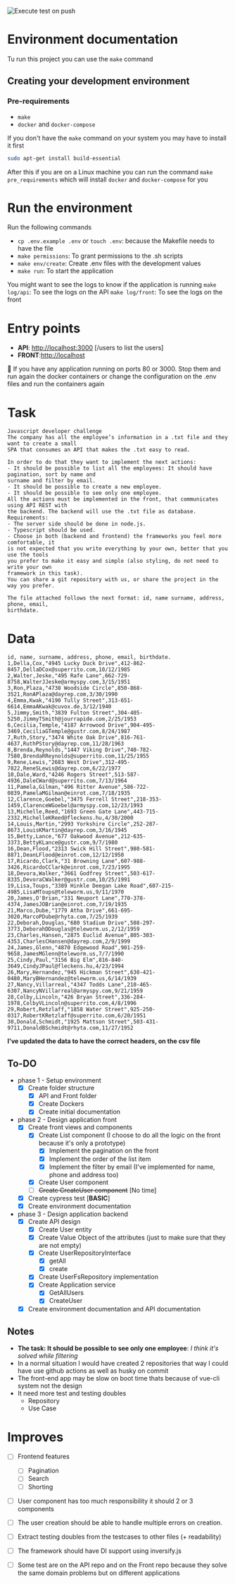 ![Execute test on push](https://github.com/khru/nailted/workflows/Execute%20test%20on%20push/badge.svg)
# Environment documentation
Tu run this project you can use the `make` command

## Creating your development environment
### Pre-requirements
* `make`
* `docker` and `docker-compose`

If you don't have the `make` command on your system you may have to install it first
```bash
sudo apt-get install build-essential
```

After this if you are on a Linux machine you can run the command `make pre_requirements` which will install `docker` and `docker-compose` for you

# Run the environment
Run the following commands
* `cp .env.example .env` or `touch .env`: because the Makefile needs to have the file
* `make permissions`: To grant permissions to the .sh scripts
* `make env/create`: Create .env files with the development values
* `make run`: To start the application

You might want to see the logs to know if the application is running
 `make log/api`: To see the logs on the API
 `make log/front`: To see the logs on the front

# Entry points
* **API**: [http://localhost:3000](http://localhost:3000) [/users to list the users]
* **FRONT**:[http://localhost](http://localhost)

👀 If you have any application running on ports 80 or 3000. Stop them and run again the docker containers or change the configuration on the .env files and run the containers again

# Task
```
Javascript developer challenge
The company has all the employee’s information in a .txt file and they want to create a small
SPA that consumes an API that makes the .txt easy to read.

In order to do that they want to implement the next actions:
- It should be possible to list all the employees: It should have pagination, sort by name and
surname and filter by email.
- It should be possible to create a new employee.
- It should be possible to see only one employee.
All the actions must be implemented in the front, that communicates using API REST with
the backend. The backend will use the .txt file as database.
Requirements:
- The server side should be done in node.js.
- Typescript should be used.
- Choose in both (backend and frontend) the frameworks you feel more comfortable, it
is not expected that you write everything by your own, better that you use the tools
you prefer to make it easy and simple (also styling, do not need to write your own
framework in this task).
You can share a git repository with us, or share the project in the way you prefer.

The file attached follows the next format: id, name surname, address, phone, email,
birthdate.
```

# Data
```
id, name, surname, address, phone, email, birthdate.
1,Della,Cox,"4945 Lucky Duck Drive",412-862-8457,DellaDCox@superrito.com,10/12/1985
2,Walter,Jeske,"495 Rafe Lane",662-729-8758,WalterJJeske@armyspy.com,3/15/1951
3,Ron,Plaza,"4738 Woodside Circle",850-868-3521,RonAPlaza@dayrep.com,3/30/1990
4,Emma,Kwak,"4190 Tully Street",313-651-6614,EmmaAKwak@cuvox.de,3/12/1940
5,Jimmy,Smith,"3839 Fulton Street",304-405-5250,JimmyTSmith@jourrapide.com,2/25/1953
6,Cecilia,Temple,"4187 Arrowood Drive",904-495-3469,CeciliaGTemple@gustr.com,8/24/1987
7,Ruth,Story,"3474 White Oak Drive",816-761-4637,RuthPStory@dayrep.com,11/28/1963
8,Brenda,Reynolds,"1447 Viking Drive",740-782-7580,BrendaRReynolds@superrito.com,11/25/1955
9,Rene,Lewis,"2683 West Drive",312-495-7822,ReneSLewis@dayrep.com,6/22/1977
10,Dale,Ward,"4246 Rogers Street",513-587-4936,DaleCWard@superrito.com,7/13/1964
11,Pamela,Gilman,"496 Ritter Avenue",586-722-0839,PamelaMGilman@einrot.com,7/18/1935
12,Clarence,Goebel,"3475 Ferrell Street",218-353-1459,ClarenceWGoebel@armyspy.com,12/23/1993
13,Michelle,Reed,"1693 Green Gate Lane",443-715-2332,MichelleKReed@fleckens.hu,4/30/2000
14,Louis,Martin,"2993 Yorkshire Circle",252-287-8673,LouisKMartin@dayrep.com,3/16/1945
15,Betty,Lance,"677 Oakwood Avenue",212-635-3373,BettyKLance@gustr.com,9/7/1980
16,Dean,Flood,"2313 Swick Hill Street",980-581-8871,DeanLFlood@einrot.com,12/12/1950
17,Ricardo,Clark,"31 Browning Lane",607-988-3426,RicardoCClark@einrot.com,7/23/1995
18,Devora,Walker,"3661 Godfrey Street",503-617-8335,DevoraCWalker@gustr.com,10/25/1991
19,Lisa,Toups,"3389 Hinkle Deegan Lake Road",607-215-4985,LisaMToups@teleworm.us,9/11/1970
20,James,O'Brian,"331 Neuport Lane",770-378-4374,JamesJOBrian@einrot.com,7/19/1935
21,Marco,Dube,"1779 Atha Drive",661-695-3020,MarcoPDube@rhyta.com,7/25/1939
22,Deborah,Douglas,"680 Stadium Drive",508-297-3773,DeborahDDouglas@teleworm.us,2/12/1959
23,Charles,Hansen,"2875 Euclid Avenue",805-303-4353,CharlesCHansen@dayrep.com,2/9/1999
24,James,Glenn,"4870 Edgewood Road",901-259-9658,JamesMGlenn@teleworm.us,7/7/1990
25,Cindy,Paul,"3156 Big Elm",816-840-3649,CindyJPaul@fleckens.hu,4/23/1994
26,Mary,Hernandez,"945 Hickman Street",630-421-0480,MaryBHernandez@teleworm.us,6/14/1939
27,Nancy,Villarreal,"4347 Todds Lane",210-465-6307,NancyNVillarreal@armyspy.com,9/21/1959
28,Colby,Lincoln,"426 Bryan Street",336-284-1978,ColbyVLincoln@superrito.com,4/8/1996
29,Robert,Retzlaff,"1858 Water Street",925-250-0317,RobertKRetzlaff@superrito.com,6/20/1951
30,Donald,Schmidt,"1925 Mattson Street",503-431-9711,DonaldBSchmidt@rhyta.com,11/27/1952
```

**I've updated the data to have the correct headers, on the csv file**

To-DO
---
- phase 1 - Setup environment
    - [X] Create folder structure
        - [X] API and Front folder
        - [X] Create Dockers
        - [X] Create initial documentation
- phase 2 - Design application front
    - [X] Create front views and components
        - [X] Create List component (I choose to do all the logic on the front because it's only a prototype)
            - [X] Implement the pagination on the front
            - [X] Implement the order of the list item
            - [X] Implement the filter by email (I've implemented for name, phone and address too)
        - [X] Create User component
        - [ ] ~~Create CreateUser component~~ [No time]
    - [X] Create cypress test [**BASIC**]
    - [X] Create environment documentation
- phase 3 - Design application backend
    - [X] Create API design
        - [X] Create User entity
        - [X] Create Value Object of the attributes (just to make sure that they are not empty)
        - [X] Create UserRepositoryInterface
            - [X] getAll
            - [X] create
        - [X] Create UserFsRepository implementation
        - [X] Create Application service
            - [X] GetAllUsers
            - [X] CreateUser
    - [X] Create environment documentation and API documentation

## Notes
* **The task: It should be possible to see only one employee**: *I think it's solved while filtering*
* In a normal situation I would have created 2 repositories that way I could have use github actions as well as husky on commit
* The front-end app may be slow on boot time thats because of vue-cli system not the design
* It need more test and testing doubles
    * Repository
    * Use Case
# Improves
- [ ] Frontend features
    - [ ] Pagination
    - [ ] Search
    - [ ] Shorting
- [ ] User component has too much responsibility it should 2 or 3 components
- [ ] The user creation should be able to handle multiple errors on creation.
- [ ] Extract testing doubles from the testcases to other files (+ readability)
- [ ] The framework should have DI support using inversify.js
- [ ] Some test are on the API repo and on the Front repo because they solve the same domain problems but on different applications


